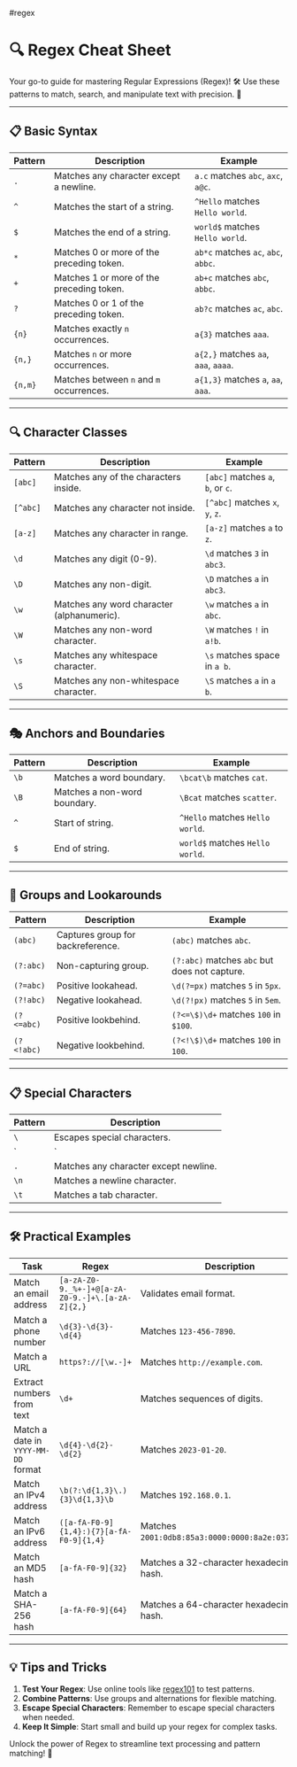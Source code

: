 #regex
# 🔍 Regex Cheat Sheet

Your go-to guide for mastering Regular Expressions (Regex)! 🛠️ Use these patterns to match, search, and manipulate text with precision. 🎯

---

## 📋 Basic Syntax

| **Pattern**    | **Description**                            | **Example**                          |
|----------------|--------------------------------------------|--------------------------------------|
| `.`            | Matches any character except a newline.    | `a.c` matches `abc`, `axc`, `a@c`.  |
| `^`            | Matches the start of a string.             | `^Hello` matches `Hello world`.     |
| `$`            | Matches the end of a string.               | `world$` matches `Hello world`.     |
| `*`            | Matches 0 or more of the preceding token.  | `ab*c` matches `ac`, `abc`, `abbc`. |
| `+`            | Matches 1 or more of the preceding token.  | `ab+c` matches `abc`, `abbc`.       |
| `?`            | Matches 0 or 1 of the preceding token.     | `ab?c` matches `ac`, `abc`.         |
| `{n}`          | Matches exactly `n` occurrences.           | `a{3}` matches `aaa`.               |
| `{n,}`         | Matches `n` or more occurrences.           | `a{2,}` matches `aa`, `aaa`, `aaaa`.|
| `{n,m}`        | Matches between `n` and `m` occurrences.   | `a{1,3}` matches `a`, `aa`, `aaa`.  |

---

## 🔍 Character Classes

| **Pattern**    | **Description**                            | **Example**                          |
|----------------|--------------------------------------------|--------------------------------------|
| `[abc]`        | Matches any of the characters inside.      | `[abc]` matches `a`, `b`, or `c`.   |
| `[^abc]`       | Matches any character not inside.          | `[^abc]` matches `x`, `y`, `z`.     |
| `[a-z]`        | Matches any character in range.            | `[a-z]` matches `a` to `z`.         |
| `\d`          | Matches any digit (0-9).                   | `\d` matches `3` in `abc3`.        |
| `\D`          | Matches any non-digit.                     | `\D` matches `a` in `abc3`.        |
| `\w`          | Matches any word character (alphanumeric). | `\w` matches `a` in `abc`.         |
| `\W`          | Matches any non-word character.            | `\W` matches `!` in `a!b`.         |
| `\s`          | Matches any whitespace character.          | `\s` matches space in `a b`.       |
| `\S`          | Matches any non-whitespace character.      | `\S` matches `a` in `a b`.         |

---

## 🎭 Anchors and Boundaries

| **Pattern**    | **Description**                            | **Example**                          |
|----------------|--------------------------------------------|--------------------------------------|
| `\b`          | Matches a word boundary.                   | `\bcat\b` matches `cat`.           |
| `\B`          | Matches a non-word boundary.               | `\Bcat` matches `scatter`.         |
| `^`            | Start of string.                          | `^Hello` matches `Hello world`.     |
| `$`            | End of string.                            | `world$` matches `Hello world`.     |

---

## 🔗 Groups and Lookarounds

| **Pattern**    | **Description**                            | **Example**                          |
|----------------|--------------------------------------------|--------------------------------------|
| `(abc)`        | Captures group for backreference.          | `(abc)` matches `abc`.              |
| `(?:abc)`      | Non-capturing group.                       | `(?:abc)` matches `abc` but does not capture. |
| `(?=abc)`      | Positive lookahead.                        | `\d(?=px)` matches `5` in `5px`.    |
| `(?!abc)`      | Negative lookahead.                        | `\d(?!px)` matches `5` in `5em`.    |
| `(?<=abc)`     | Positive lookbehind.                       | `(?<=\$)\d+` matches `100` in `$100`.|
| `(?<!abc)`     | Negative lookbehind.                       | `(?<!\$)\d+` matches `100` in `100`.|

---

## 📋 Special Characters

| **Pattern**    | **Description**                            |
|----------------|--------------------------------------------|
| `\`           | Escapes special characters.                |
| `|`            | OR operator (alternation).                 |
| `.`            | Matches any character except newline.      |
| `\n`          | Matches a newline character.               |
| `\t`          | Matches a tab character.                   |

---

## 🛠️ Practical Examples

| **Task**                            | **Regex**                         | **Description**                                   |
|-------------------------------------|-----------------------------------|-------------------------------------------------|
| Match an email address              | `[a-zA-Z0-9._%+-]+@[a-zA-Z0-9.-]+\.[a-zA-Z]{2,}` | Validates email format.                        |
| Match a phone number                | `\d{3}-\d{3}-\d{4}`             | Matches `123-456-7890`.                        |
| Match a URL                         | `https?://[\w.-]+`               | Matches `http://example.com`.                  |
| Extract numbers from text           | `\d+`                           | Matches sequences of digits.                   |
| Match a date in `YYYY-MM-DD` format | `\d{4}-\d{2}-\d{2}`             | Matches `2023-01-20`.                          |
| Match an IPv4 address               | `\b(?:\d{1,3}\.){3}\d{1,3}\b` | Matches `192.168.0.1`.                         |
| Match an IPv6 address               | `([a-fA-F0-9]{1,4}:){7}[a-fA-F0-9]{1,4}` | Matches `2001:0db8:85a3:0000:0000:8a2e:0370:7334`. |
| Match an MD5 hash                   | `[a-fA-F0-9]{32}`                | Matches a 32-character hexadecimal hash.       |
| Match a SHA-256 hash                | `[a-fA-F0-9]{64}`                | Matches a 64-character hexadecimal hash.       |

---

## 💡 Tips and Tricks

1. **Test Your Regex**: Use online tools like [regex101](https://regex101.com) to test patterns.
2. **Combine Patterns**: Use groups and alternations for flexible matching.
3. **Escape Special Characters**: Remember to escape special characters when needed.
4. **Keep It Simple**: Start small and build up your regex for complex tasks.

Unlock the power of Regex to streamline text processing and pattern matching! 🚀
